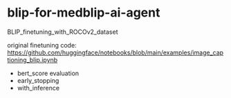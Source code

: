# blip-for-medblip-ai-agent
BLIP_finetuning_with_ROCOv2_dataset

original finetuning code: https://github.com/huggingface/notebooks/blob/main/examples/image_captioning_blip.ipynb

 + bert_score evaluation
 + early_stopping
 + with_inference
